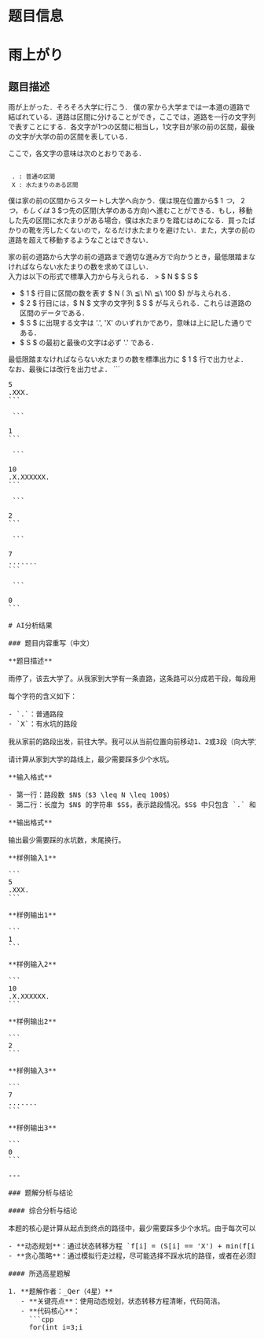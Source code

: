 # 题目信息

# 雨上がり

## 题目描述

[problemUrl]: https://atcoder.jp/contests/wupc2nd/tasks/wupc_02

 雨が上がった．そろそろ大学に行こう． 僕の家から大学までは一本道の道路で結ばれている．道路は区間に分けることができ，ここでは，道路を一行の文字列で表すことにする．各文字が1つの区間に相当し，1文字目が家の前の区間，最後の文字が大学の前の区間を表している．  
  
 ここで，各文字の意味は次のとおりである．

```

 . : 普通の区間
 X : 水たまりのある区間
```

 僕は家の前の区間からスタートし大学へ向かう．僕は現在位置から$ 1 $つ，$ 2 $つ，もしくは$ 3 $つ先の区間(大学のある方向)へ進むことができる．もし，移動した先の区間に水たまりがある場合，僕は水たまりを踏むはめになる．買ったばかりの靴を汚したくないので，なるだけ水たまりを避けたい．また，大学の前の道路を超えて移動するようなことはできない．  
  
 家の前の道路から大学の前の道路まで適切な進み方で向かうとき，最低限踏まなければならない水たまりの数を求めてほしい．  
 入力は以下の形式で標準入力から与えられる． > $ N $ $ S $

- $ 1 $ 行目に区間の数を表す $ N $($ 3\ ≦\ N\ ≦\ 100 $) が与えられる．
- $ 2 $ 行目には，$ N $ 文字の文字列 $ S $ が与えられる．これらは道路の区間のデータである．
- $ S $ に出現する文字は '.', 'X' のいずれかであり，意味は上に記した通りである．
- $ S $ の最初と最後の文字は必ず '.' である．
 
 最低限踏まなければならない水たまりの数を標準出力に $ 1 $ 行で出力せよ．  
 なお、最後には改行を出力せよ． ```
<pre class="prettyprint linenums">
5
.XXX.
```

 ```
<pre class="prettyprint linenums">
1
```

 ```
<pre class="prettyprint linenums">
10
.X.XXXXXX.
```

 ```
<pre class="prettyprint linenums">
2
```

 ```
<pre class="prettyprint linenums">
7
.......
```

 ```
<pre class="prettyprint linenums">
0
```

# AI分析结果

### 题目内容重写（中文）

**题目描述**

雨停了，该去大学了。从我家到大学有一条直路，这条路可以分成若干段，每段用一个字符表示。第一个字符表示家前的路段，最后一个字符表示大学前的路段。

每个字符的含义如下：

- `.`：普通路段
- `X`：有水坑的路段

我从家前的路段出发，前往大学。我可以从当前位置向前移动1、2或3段（向大学方向）。如果移动到的路段有水坑，我就会踩到水坑。我不想弄脏新买的鞋子，所以尽可能避免踩水坑。另外，我不能越过大学前的路段。

请计算从家到大学的路线上，最少需要踩多少个水坑。

**输入格式**

- 第一行：路段数 $N$（$3 \leq N \leq 100$）
- 第二行：长度为 $N$ 的字符串 $S$，表示路段情况。$S$ 中只包含 `.` 和 `X`，且第一个和最后一个字符必为 `.`

**输出格式**

输出最少需要踩的水坑数，末尾换行。

**样例输入1**

```
5
.XXX.
```

**样例输出1**

```
1
```

**样例输入2**

```
10
.X.XXXXXX.
```

**样例输出2**

```
2
```

**样例输入3**

```
7
.......
```

**样例输出3**

```
0
```

---

### 题解分析与结论

#### 综合分析与结论

本题的核心是计算从起点到终点的路径中，最少需要踩多少个水坑。由于每次可以移动1、2或3步，因此可以使用动态规划（DP）或贪心策略来解决。

- **动态规划**：通过状态转移方程 `f[i] = (S[i] == 'X') + min(f[i-1], f[i-2], f[i-3])` 来计算每个位置的最小水坑数。
- **贪心策略**：通过模拟行走过程，尽可能选择不踩水坑的路径，或者在必须踩水坑时选择踩最少的水坑。

#### 所选高星题解

1. **题解作者：_Qer（4星）**
   - **关键亮点**：使用动态规划，状态转移方程清晰，代码简洁。
   - **代码核心**：
     ```cpp
     for(int i=3;i<n;++i){
         f[i]=(road[i]=='X')+min(f[i-3],min(f[i-2],f[i-1]));
     }
     ```
   - **个人心得**：动态规划是解决此类问题的最优选择，状态转移方程的设计是关键。

2. **题解作者：田所浩二仙贝（4星）**
   - **关键亮点**：动态规划实现，代码结构清晰，初始化部分处理得当。
   - **代码核心**：
     ```cpp
     for(int i=3;i<=n-1;i++){
         if(s[i]=='.'){
             dp[i]=min(min(dp[i-1],dp[i-2]),dp[i-3]);
         } else {
             dp[i]=min(min(dp[i-1],dp[i-2]),dp[i-3])+1;
         }
     }
     ```
   - **个人心得**：动态规划的初始化非常重要，前三个位置需要单独处理。

3. **题解作者：zzhhf（4星）**
   - **关键亮点**：动态规划实现，状态转移方程简洁，代码可读性强。
   - **代码核心**：
     ```cpp
     for(i=2;i<=n;i++) {
         if(ch[i]=='X') dp[i]=min(min(dp[i-3],dp[i-2]),dp[i-1])+1;
         else dp[i]=min(min(dp[i-3],dp[i-2]),dp[i-1]);
     }
     ```
   - **个人心得**：动态规划的递推式设计要准确，避免越界。

#### 最优关键思路

- **动态规划**：通过状态转移方程计算每个位置的最小水坑数，确保每一步都选择最优路径。
- **初始化**：前三个位置需要单独处理，避免越界。
- **状态转移**：根据当前位置是否为水坑，决定是否增加水坑数。

#### 可拓展之处

- **类似题目**：可以扩展到每次移动步数不固定的情况，或者路径中有其他障碍物的情况。
- **算法套路**：动态规划适用于类似的路径优化问题，如最短路径、最少代价等。

#### 推荐题目

1. **洛谷 P1219 [八皇后问题](https://www.luogu.com.cn/problem/P1219)**：考察回溯与动态规划的结合。
2. **洛谷 P1048 [采药](https://www.luogu.com.cn/problem/P1048)**：经典的背包问题，与动态规划相关。
3. **洛谷 P1091 [合唱队形](https://www.luogu.com.cn/problem/P1091)**：考察动态规划在序列问题中的应用。

---
处理用时：41.18秒